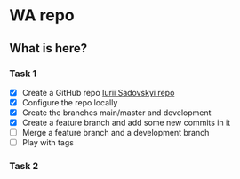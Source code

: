 # WA repo

## What is here?

### Task 1
- [x] Create a GitHub repo  [Iurii Sadovskyi repo](https://github.com/sigella/WA)
- [x] Configure the repo locally
- [x] Create the branches main/master and development
- [x] Create a feature branch and add some new commits in it 
- [ ] Merge a feature branch and a development branch
- [ ] Play with tags 

### Task 2
